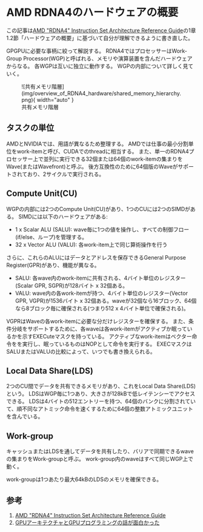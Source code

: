 # AMD RDNA4のハードウェアの概要

この記事は[AMD "RDNA4" Instruction Set Architecture Reference Guide](https://www.amd.com/content/dam/amd/en/documents/radeon-tech-docs/instruction-set-architectures/rdna4-instruction-set-architecture.pdf)の1章1.2節「ハードウェアの概要」に基づいて自分が理解できるように書き直した。

GPGPUに必要な事柄に絞って解説する。
RDNA4ではプロセッサーはWork-Group Processor(WGP)と呼ばれる、メモリや演算装置を含んだハードウェアからなる。
各WGPは互いに独立に動作する。
WGPの内部について詳しく見ていく。

<figure markdown="span">
  ![共有メモリ階層](img/overview_of_RDNA4_hardware/shared_memory_hierarchy.png){ width="auto" }
  <figcaption>共有メモリ階層</figcaption>
</figure>

## タスクの単位
AMDとNVIDIAでは、用語が異なるため整理する。
AMDでは仕事の最小分割単位をwork-itemと呼び、CUDAでのthreadに相当する。
また、単一のRDNA4プロセッサー上で並列に実行できる32個または64個のwork-itemの集まりをWave(またはWavefront)と呼ぶ。
後方互換性のために64個版のWaveがサポートされており、2サイクルで実行される。

## Compute Unit(CU)
WGPの内部には2つのCompute Unit(CU)があり、1つのCUには2つのSIMDがある。
SIMDには以下のハードウェアがある:

- 1 x Scalar ALU (SALU):  wave毎に1つの値を操作し、すべての制御フロー(if/else、ループ)を管理する。
- 32 x Vector ALU (VALU):  各work-item上で同じ算術操作を行う

さらに、これらのALUにはデータとアドレスを保存できるGeneral Purpose Register(GPR)があり、機能が異なる。

- SALU: 各wave内のwork-itemに共有される、4バイト単位のレジスター(Scalar GPR, SGPR)が128バイト x 32個ある。
- VALU: wave内の各work-itemが持つ、4バイト単位のレジスター(Vector GPR, VGPR)が1536バイト x 32個ある。waveが32個なら16ブロック、64個なら8ブロック毎に確保される(つまり512 x 4バイト単位で確保される)。

VGPRはWaveの各work-itemに必要な分だけレジスターを確保する。
また、条件分岐をサポートするために、各waveは各work-itemがアクティブか眠っているかを示すEXECuteマスクを持っている。
アクティブなwork-itemはベクター命令をを実行し、眠っているものはNOPとして命令を実行する。
EXECマスクはSALUまたはVALUの比較によって、いつでも書き換えられる。

## Local Data Share(LDS)
2つのCU間でデータを共有できるメモリがあり、これをLocal Data Share(LDS)という。
LDSはWGP毎に1つあり、大きさが128kBで低レイテンシーでアクセスできる。
LDSは4バイトの512エントリーを持つ、64個のバンクに分割されていて、順不同なアトミック命令を速くするために64個の整数アトミックユニットを含んでいる。

## Work-group
キャッシュまたはLDSを通してデータを共有したり、バリアで同期できるwaveの集まりをWork-groupと呼ぶ。
work-group内のwaveはすべて同じWGP上で動く。

work-groupは1つあたり最大64kBのLDSのメモリを確保できる。

## 参考
1. [AMD "RDNA4" Instruction Set Architecture Reference Guide](https://www.amd.com/content/dam/amd/en/documents/radeon-tech-docs/instruction-set-architectures/rdna4-instruction-set-architecture.pdf)
2. [GPUアーキテクチャとGPUプログラミングの話が面白かった](https://qiita.com/Koya_/items/28446be12252edc06137)
